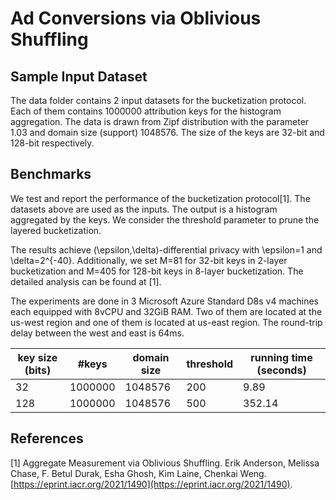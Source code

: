 # Ad Conversions via Oblivious Shuffling

## Sample Input Dataset
The data folder contains 2 input datasets for the bucketization protocol. Each of them contains 1000000 attribution keys for the histogram aggregation.
The data is drawn from Zipf distribution with the parameter 1.03 and domain size (support) 1048576. The size of the keys are 32-bit and 128-bit
respectively.

## Benchmarks
We test and report the performance of the bucketization protocol[1]. The datasets above are used as the inputs. The output is a histogram
aggregated by the keys. We consider the threshold parameter to prune the layered bucketization.

The results achieve (\epsilon,\delta)-differential privacy with \epsilon=1 and \delta=2^{-40}. Additionally, we set M=81 for 32-bit keys in
2-layer bucketization and M=405 for 128-bit keys in 8-layer bucketization. The detailed analysis can be found at [1].

The experiments are done in 3 Microsoft Azure Standard D8s v4 machines each equipped with 8vCPU and 32GiB RAM. Two of them are located
at the us-west region and one of them is located at us-east region. The round-trip delay between the west and east is 64ms.

| key size (bits) | #keys | domain size | threshold | running time (seconds) |
| --------------- | ----- | ----------- | --------- | ---------------------- |
| 32  | 1000000 | 1048576 | 200 | 9.89   |
| 128 | 1000000 | 1048576 | 500 | 352.14 |

## References
[1] Aggregate Measurement via Oblivious Shuffling. Erik Anderson, Melissa Chase, F. Betul Durak, Esha Ghosh, Kim Laine, Chenkai Weng. [https://eprint.iacr.org/2021/1490](https://eprint.iacr.org/2021/1490).
